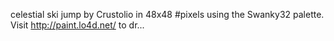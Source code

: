 celestial ski jump by Crustolio in 48x48 #pixels using the Swanky32 palette. Visit http://paint.lo4d.net/ to dr... 